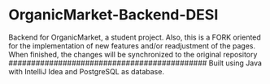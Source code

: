 # OrganicMarket-Backend-DESI
Backend for OrganicMarket, a student project.
Also, this is a FORK oriented for the implementation of new features and/or readjustment of the pages.
When finished, the changes will be synchronized to the original repository
############################################
Built using Java with IntelliJ Idea and PostgreSQL as database.
